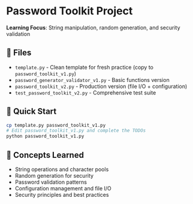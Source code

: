 # Password Toolkit Project

**Learning Focus**: String manipulation, random generation, and security validation

## 📁 Files

- `template.py` - Clean template for fresh practice (copy to `password_toolkit_v1.py`)
- `password_generator_validator_v1.py` - Basic functions version
- `password_toolkit_v2.py` - Production version (file I/O + configuration)
- `test_password_toolkit_v2.py` - Comprehensive test suite

## 🎯 Quick Start

```bash
cp template.py password_toolkit_v1.py
# Edit password_toolkit_v1.py and complete the TODOs
python password_toolkit_v1.py
```

## 🚀 Concepts Learned

- String operations and character pools
- Random generation for security
- Password validation patterns
- Configuration management and file I/O
- Security principles and best practices
